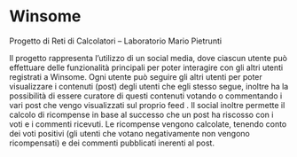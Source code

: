 # Winsome
Progetto di Reti di Calcolatori – Laboratorio Mario Pietrunti 

Il progetto rappresenta l’utilizzo di un social media, dove ciascun utente può effettuare 
delle funzionalità principali per poter interagire con gli altri utenti registrati a Winsome. 
Ogni utente può seguire gli altri utenti per poter visualizzare i contenuti (post) degli utenti 
che egli stesso segue, inoltre ha la possibilità di essere curatore di questi contenuti 
votando o commentando i vari post che vengo visualizzati sul proprio feed . Il social inoltre 
permette il calcolo di ricompense in base al successo che un post ha riscosso con i voti e i 
commenti ricevuti. Le ricompense vengono calcolate, tenendo conto dei voti positivi (gli 
utenti che votano negativamente non vengono ricompensati) e dei commenti pubblicati 
inerenti al post.
